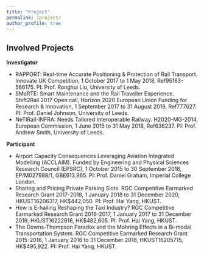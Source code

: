 ```yaml
---
title: "Project"
permalink: /project/
author_profile: true
---
```



Involved Projects 
-------------
**Investigator**

* RAPPORT: Real-time Accurate Positioning & Protection of Rail Transport. Innovate UK Competition, 1 October 2017 to 1 May 2018, Ref95163-566175. PI: Prof. Ronghui Liu, University of Leeds.
* SMaRTE: Smart Maintenance and the Rail Traveller Experience. Shift2Rail 2017 Open call, Horizon 2020 European Union Funding for Research & Innovation, 1 September 2017 to 31 August 2019, Ref777627. PI: Prof. Daniel Johnson, University of Leeds.
* NeTIRail-INFRA: Needs Tailored Interoperable Railway. H2020-MG-2014, European Commission, 1 June 2015 to 31 May 2018, Ref636237. PI: Prof. Andrew Smith, University of Leeds.

**Participant**
* Airport Capacity Consequences Leveraging Aviation Integrated Modelling (ACCLAIM). Funded by Engineering and Physical Sciences Research Council (EPSRC), 1 October 2015 to 30 September 2018, EP/M027988/1, GB£613,965. PI: Prof. Daniel Graham, Imperial College London.
* Sharing and Pricing Private Parking Slots. RGC Competitive Earmarked Research Grant 2017-2018, 1 January 2018 to 31 December 2020, HKUST16206317, HK$442,050. PI: Prof. Hai Yang, HKUST.
* How is E-hailing Reshaping the Taxi Industry? RGC Competitive Earmarked Research Grant 2016-2017, 1 January 2017 to 31 December 2019, HKUST16222916, HK$482,605. PI: Prof. Hai Yang, HKUST.
* The Downs-Thompson Paradox and the Mohring Effects in a Bi-modal Transportation System. RGC Competitive Earmarked Research Grant 2015-2016, 1 January 2016 to 31 December 2018, HKUST16205715, HK$495,922. PI: Prof. Hai Yang, HKUST.

